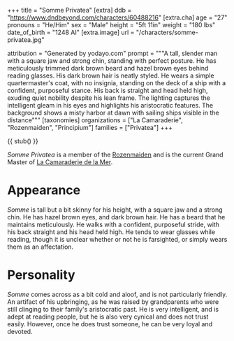 +++
title = "Somme Privatea"
[extra]
ddb = "https://www.dndbeyond.com/characters/60488216"
[extra.cha]
age = "27"
pronouns = "He/Him"
sex = "Male"
height = "5ft 11in"
weight = "180 lbs"
date_of_birth = "1248 AI"
[extra.image]
url = "/characters/somme-privatea.jpg" 

attribution = "Generated by yodayo.com"
prompt = """A tall, slender man with a square jaw and strong chin, standing with perfect posture. He has meticulously trimmed dark brown beard and hazel brown eyes behind reading glasses. His dark brown hair is neatly styled. He wears a simple quartermaster's coat, with no insignia, standing on the deck of a ship with a confident, purposeful stance. His back is straight and head held high, exuding quiet nobility despite his lean frame. The lighting captures the intelligent gleam in his eyes and highlights his aristocratic features. The background shows a misty harbor at dawn with sailing ships visible in the distance"""
[taxonomies]
organizations = ["La Camaraderie", "Rozenmaiden", "Principium"]
families = ["Privatea"]
+++

{{ stub() }}

_Somme Privatea_ is a member of the
[Rozenmaiden](@/organizations/rozenmaiden.md) and is the current Grand Master of
[La Camaraderie de la Mer](@/organizations/la-camaraderie.md).

# Appearance

_Somme_ is tall but a bit skinny for his height, with a square jaw and a strong
chin. He has hazel brown eyes, and dark brown hair. He has a beard that he
maintains meticulously. He walks with a confident, purposeful stride, with his
back straight and his head held high. He tends to wear glasses while reading,
though it is unclear whether or not he is farsighted, or simply wears them as an
affectation.

# Personality

_Somme_ comes across as a bit cold and aloof, and is not particularly friendly.
An artifact of his upbringing, as he was raised by grandparents who were still
clinging to their family's aristocratic past. He is very intelligent, and is
adept at reading people, but he is also very cynical and does not trust easily.
However, once he does trust someone, he can be very loyal and devoted.

